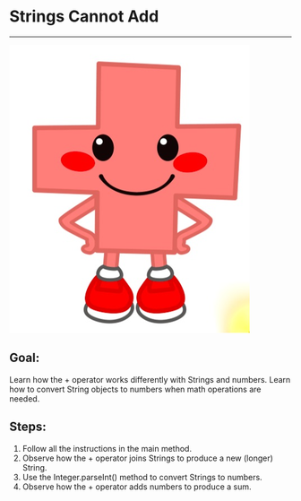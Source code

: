 

# Strings Cannot Add

<hr/>
<img src="./images/stringsCannotAdd.jpg"/>

## Goal:

Learn how the + operator works differently with Strings and numbers. Learn how to convert String objects to numbers when math operations are needed.

## Steps:

1. Follow all the instructions in the main method.
2. Observe how the + operator joins Strings to produce a new (longer) String.
3. Use the Integer.parseInt() method to convert Strings to numbers.
4. Observe how the + operator adds numbers to produce a sum.



